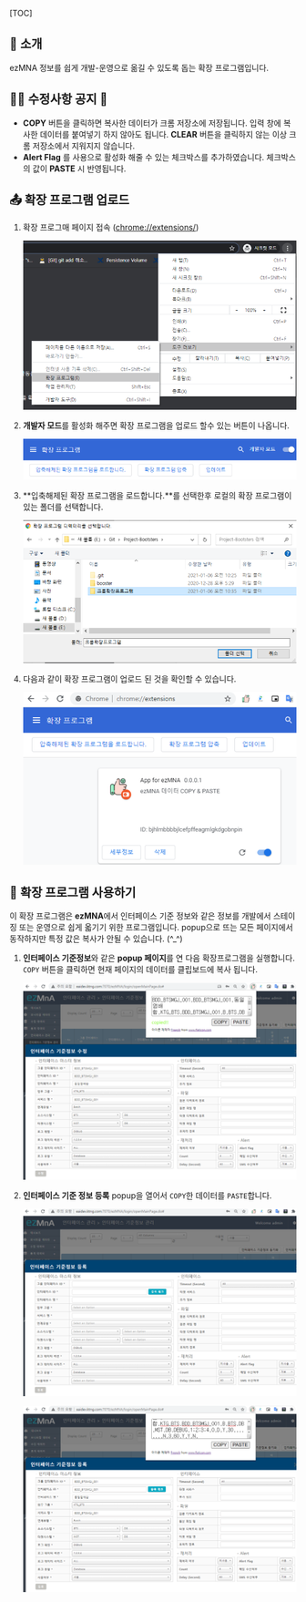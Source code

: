[TOC]

## 🎊 소개

ezMNA 정보를 쉽게 개발-운영으로 옮길 수 있도록 돕는 확장 프로그램입니다. 



## :construction_worker_woman: 수정사항 공지 🧰

- **COPY** 버튼을 클릭하면 복사한 데이터가 크롬 저장소에 저장됩니다. 입력 창에 복사한 데이터를 붙여넣기 하지 않아도 됩니다. **CLEAR** 버튼을 클릭하지 않는 이상 크롬 저장소에서 지워지지 않습니다. 
- **Alert Flag** 를 사용으로 활성화 해줄 수 있는 체크박스를 추가하였습니다. 체크박스의 값이 **PASTE** 시 반영됩니다. 



## 📤 확장 프로그램 업로드

1. 확장 프로그매 페이지 접속 ([chrome://extensions/](chrome://extensions/))

   ![image-20210106103237547](images/README/image-20210106103237547.png)

2. **개발자 모드**를 활성화 해주면 확장 프로그램을 업로드 할수 있는 버튼이 나옵니다. 

   ![image-20210106103534815](images/README/image-20210106103534815.png)

3. **입축해제된 확장 프로그램을 로드합니다.**를 선택한후 로컬의 확장 프로그램이 있는 폴더를 선택합니다. 

   ![image-20210106103609687](images/README/image-20210106103609687.png)

4. 다음과 같이 확장 프로그램이 업로드 된 것을 확인할 수 있습니다. 

   ![image-20210106110821679](images/README/image-20210106110821679.png)



## 🌈 확장 프로그램 사용하기

이 확장 프로그램은 **ezMNA**에서 인터페이스 기준 정보와 같은 정보를 개발에서 스테이징 또는 운영으로 쉽게 옯기기 위한 프로그램입니다. popup으로 뜨는 모든 페이지에서 동작하지만 특정 값은 복사가 안될 수 있습니다. (^_^)

1. **인터페이스 기준정보**와 같은 **popup 페이지**를 연 다음 확장프로그램을 실행합니다. `COPY` 버튼을 클릭하면 현재 페이지의 데이터를 클립보드에 복사 됩니다. 

   ![image-20210106103753120](images/README/image-20210106103753120.png)

2. **인터페이스 기준 정보 등록** popup을 열어서 `COPY`한 데이터를 `PASTE`합니다. 

   ![image-20210106104758538](images/README/image-20210106104758538.png)

   ![image-20210106104821982](images/README/image-20210106104821982.png)